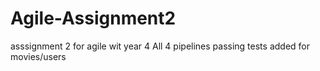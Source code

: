 # Agile-Assignment2
asssignment 2 for agile wit year 4
All 4 pipelines passing 
tests added for movies/users 

